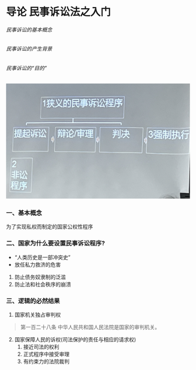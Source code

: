 # 导论 民事诉讼法之入门
###### 民事诉讼的基本概念
###### 民事诉讼的产生背景
###### 民事诉讼的“目的”
![诉讼程序](./img/20240301-1.jpg)
### 一、基本概念
为了实现私权而制定的国家公权性程序
### 二、国家为什么要设置民事诉讼程序?
- “人类历史是一部冲突史”
- 放任私力救济的危害
1. 防止债务奴隶制的泛滥
2. 防止法和社会秩序的崩溃
### 三、逻辑的必然结果
1. 国家机关独占审判权
>第一百二十八条 中华人民共和国人民法院是国家的审判机关。
2. 国家保障人民的诉权(司法保护的责任与相应的请求权)
   1. 接近司法的权利
   2. 正式程序中接受审理
   3. 有约束力的法院裁判